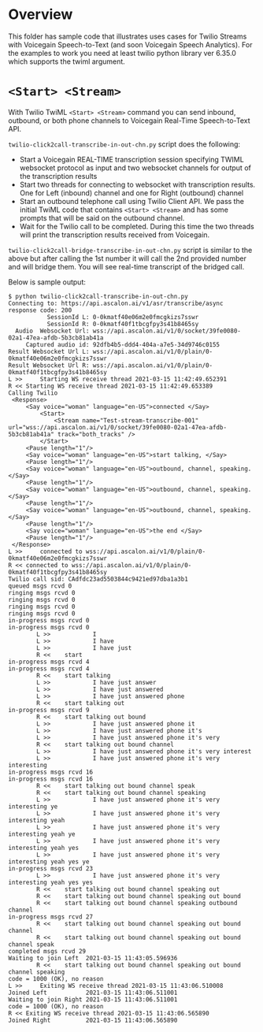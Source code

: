 # Overview

This folder has sample code that illustrates uses cases for Twilio Streams with Voicegain Speech-to-Text (and soon Voicegain Speech Analytics). 
For the examples to work you need at least twilio python library ver 6.35.0 which supports the twiml argument. 

# `<Start> <Stream>`

With Twilio TwiML `<Start> <Stream>` command you can send inbound, outbound, or both phone channels to Voicegain Real-Time Speech-to-Text API.

`twilio-click2call-transcribe-in-out-chn.py` script does the following:
* Start a Voicegain REAL-TIME transcription session specifying TWIML websocket protocol as input and two websocket channels for output of the transcription results
* Start two threads for connecting to websocket with transcription results. One for Left (inbound) channel and one for Right (outbound) channel
* Start an outbound telephone call using Twilio Client API. We pass the initial TwiML code that contains `<Start> <Stream>` and has some prompts that will be said on the outbound channel.
* Wait for the Twilio call to be completed. During this time the two threads will print the transcription results received from Voicegain.

`twilio-click2call-bridge-transcribe-in-out-chn.py` script is similar to the above but after calling the 1st number it will call the 2nd provided number and will bridge them. You will see real-time transcript of the bridged call.


Below is sample output:
```
$ python twilio-click2call-transcribe-in-out-chn.py
Connecting to: https://api.ascalon.ai/v1/asr/transcribe/async
response code: 200
           SessionId L: 0-0kmatf40e06m2e0fmcgkizs7sswr
           SessionId R: 0-0kmatf40f1tbcgfpy3s41b8465sy
  Audio  Websocket Url: wss://api.ascalon.ai/v1/0/socket/39fe0080-02a1-47ea-afdb-5b3cb81ab41a
     Captured audio id: 92dfb4b5-ddd4-404a-a7e5-34d9746c0155
Result Websocket Url L: wss://api.ascalon.ai/v1/0/plain/0-0kmatf40e06m2e0fmcgkizs7sswr
Result Websocket Url R: wss://api.ascalon.ai/v1/0/plain/0-0kmatf40f1tbcgfpy3s41b8465sy
L >>     Starting WS receive thread 2021-03-15 11:42:49.652391
R << Starting WS receive thread 2021-03-15 11:42:49.653389
Calling Twilio
 <Response>
     <Say voice="woman" language="en-US">connected </Say>
         <Start>
             <Stream name="Test-stream-transcribe-001" url="wss://api.ascalon.ai/v1/0/socket/39fe0080-02a1-47ea-afdb-5b3cb81ab41a" track="both_tracks" />
         </Start>
     <Pause length="1"/>
     <Say voice="woman" language="en-US">start talking, </Say>
     <Pause length="1"/>
     <Say voice="woman" language="en-US">outbound, channel, speaking.</Say>
     <Pause length="1"/>
     <Say voice="woman" language="en-US">outbound, channel, speaking.</Say>
     <Pause length="1"/>
     <Say voice="woman" language="en-US">outbound, channel, speaking.</Say>
     <Pause length="1"/>
     <Say voice="woman" language="en-US">the end </Say>
     <Pause length="1"/>
 </Response>
L >>     connected to wss://api.ascalon.ai/v1/0/plain/0-0kmatf40e06m2e0fmcgkizs7sswr
R << connected to wss://api.ascalon.ai/v1/0/plain/0-0kmatf40f1tbcgfpy3s41b8465sy
Twilio call sid: CAdfdc23ad5503844c9421ed97dba1a3b1
queued msgs rcvd 0
ringing msgs rcvd 0
ringing msgs rcvd 0
ringing msgs rcvd 0
ringing msgs rcvd 0
in-progress msgs rcvd 0
in-progress msgs rcvd 0
        L >>            I
        L >>            I have
        L >>            I have just
        R <<    start
in-progress msgs rcvd 4
in-progress msgs rcvd 4
        R <<    start talking
        L >>            I have just answer
        L >>            I have just answered
        L >>            I have just answered phone
        R <<    start talking out
in-progress msgs rcvd 9
        R <<    start talking out bound
        L >>            I have just answered phone it
        L >>            I have just answered phone it's
        L >>            I have just answered phone it's very
        R <<    start talking out bound channel
        L >>            I have just answered phone it's very interest
        L >>            I have just answered phone it's very interesting
in-progress msgs rcvd 16
in-progress msgs rcvd 16
        R <<    start talking out bound channel speak
        R <<    start talking out bound channel speaking
        L >>            I have just answered phone it's very interesting ye
        L >>            I have just answered phone it's very interesting yeah
        L >>            I have just answered phone it's very interesting yeah ye
        L >>            I have just answered phone it's very interesting yeah yes
        L >>            I have just answered phone it's very interesting yeah yes ye
in-progress msgs rcvd 23
        L >>            I have just answered phone it's very interesting yeah yes yes
        R <<    start talking out bound channel speaking out
        R <<    start talking out bound channel speaking out bound
        R <<    start talking out bound channel speaking outbound channel
in-progress msgs rcvd 27
        R <<    start talking out bound channel speaking out bound channel
        R <<    start talking out bound channel speaking out bound channel speak
completed msgs rcvd 29
Waiting to join Left  2021-03-15 11:43:05.596936
        R <<    start talking out bound channel speaking out bound channel speaking
code = 1000 (OK), no reason
L >>     Exiting WS receive thread 2021-03-15 11:43:06.510008
Joined Left           2021-03-15 11:43:06.511001
Waiting to join Right 2021-03-15 11:43:06.511001
code = 1000 (OK), no reason
R << Exiting WS receive thread 2021-03-15 11:43:06.565890
Joined Right          2021-03-15 11:43:06.565890
```

